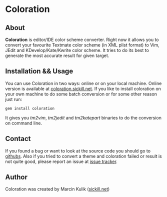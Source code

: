# Coloration

## About

__Coloration__ is editor/IDE color scheme converter. Right now it allows you to convert your favourite Textmate color
scheme (in XML plist format) to Vim, JEdit and KDevelop/Kate/Kwrite color scheme. It tries to do its best to generate the most accurate 
result for given target.

## Installation && Usage

You can use Coloration in two ways: online or on your local machine. Online version is available 
at [coloration.sickill.net](http://coloration.sickill.net/). If you like to install coloration on your own machine to 
do some batch conversion or for some other reason just run:

    gem install coloration

It gives you _tm2vim_, _tm2jedit_ and _tm2katepart_ binaries to do the conversion on command line.

## Contact

If you found a bug or want to look at the source code you should go to [githubs](http://github.com/sickill/coloration).
Also if you tried to convert a theme and coloration failed or result is not quite good, please report an issue 
at [issue tracker](http://github.com/sickill/coloration/issues).

## Author

Coloration was created by Marcin Kulik ([sickill.net](http://sickill.net/))
